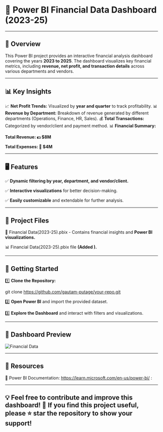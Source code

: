 # 🏦 Power BI Financial Data Dashboard (2023-25)

---

## 📌 Overview

This Power BI project provides an interactive financial analysis dashboard covering the years **2023 to 2025**. The dashboard visualizes key financial metrics, including **revenue, net profit, and transaction details** across various departments and vendors.

---

## 📊 Key Insights

📈 **Net Profit Trends:** Visualized by **year and quarter** to track profitability.
📊 **Revenue by Department:** Breakdown of revenue generated by different departments (Operations, Finance, HR, Sales).
💰 **Total Transactions:** Categorized by vendor/client and payment method.
📊 **Financial Summary:**

**Total Revenue: 💵 $8M**

**Total Expenses: 💸 $4M**

---

## 🖥️ Features

✅ **Dynamic filtering by year, department, and vendor/client.**

✅ **Interactive visualizations** for better decision-making.

✅ **Easily customizable** and extendable for further analysis.

---

## 📂 Project Files

📜 Financial Data(2023-25).pbix - Contains financial insights and **Power BI visualizations.**

📊 Financial Data(2023-25).pbix file **(Added ).**

---

## 🚀 Getting Started

1️⃣ **Clone the Repository:**

git clone https://github.com/gautam-putage/your-repo.git

2️⃣ **Open Power BI** and import the provided dataset.

3️⃣ **Explore the Dashboard** and interact with filters and visualizations.

---

## 📸 Dashboard Preview
![Financial Data](https://github.com/user-attachments/assets/dc6be725-a747-4f12-a53a-64db82e576a5)




---

## 🔗 Resources

📘 Power BI Documentation: https://learn.microsoft.com/en-us/power-bi/ : 

---

💡 Feel free to contribute and improve this dashboard! 🚀
     If you find this project useful, please ⭐ **star the repository** to show your support!
---
